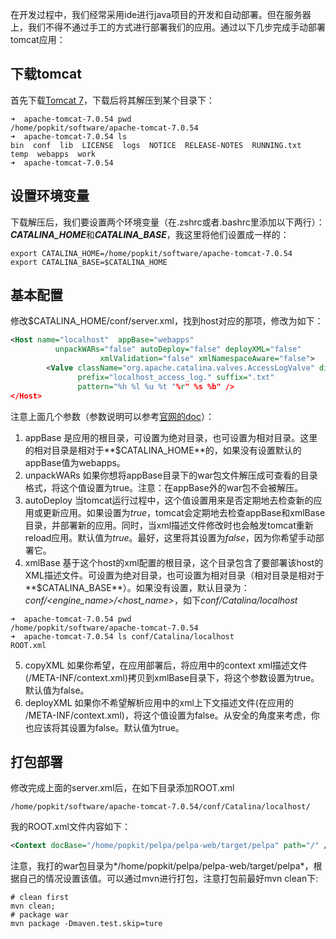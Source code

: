 在开发过程中，我们经常采用ide进行java项目的开发和自动部署。但在服务器上，我们不得不通过手工的方式进行部署我们的应用。通过以下几步完成手动部署tomcat应用：

## 下载tomcat
首先下载[Tomcat 7](https://tomcat.apache.org/download-70.cgi)，下载后将其解压到某个目录下：
```shell
➜  apache-tomcat-7.0.54 pwd
/home/popkit/software/apache-tomcat-7.0.54
➜  apache-tomcat-7.0.54 ls
bin  conf  lib  LICENSE  logs  NOTICE  RELEASE-NOTES  RUNNING.txt  temp  webapps  work
➜  apache-tomcat-7.0.54
```

## 设置环境变量
下载解压后，我们要设置两个环境变量（在.zshrc或者.bashrc里添加以下两行）：***CATALINA_HOME***和***CATALINA_BASE***，我这里将他们设置成一样的：
```shell
export CATALINA_HOME=/home/popkit/software/apache-tomcat-7.0.54
export CATALINA_BASE=$CATALINA_HOME
```

## 基本配置
修改$CATALINA_HOME/conf/server.xml，找到host对应的那项，修改为如下：
```xml
<Host name="localhost"  appBase="webapps"
	      unpackWARs="false" autoDeploy="false" deployXML="false"
	                xmlValidation="false" xmlNamespaceAware="false">
        <Valve className="org.apache.catalina.valves.AccessLogValve" directory="logs"
               prefix="localhost_access_log." suffix=".txt"
               pattern="%h %l %u %t "%r" %s %b" />
</Host>
```
注意上面几个参数（参数说明可以参考[官网的doc](https://tomcat.apache.org/tomcat-7.0-doc/config/host.html)）：
1. appBase 是应用的根目录，可设置为绝对目录，也可设置为相对目录。这里的相对目录是相对于**$CATALINA_HOME**的，如果没有设置默认的appBase值为webapps。
2.  unpackWARs 如果你想将appBase目录下的war包文件解压成可查看的目录格式，将这个值设置为true。注意：在appBase外的war包不会被解压。
3. autoDeploy 当tomcat运行过程中，这个值设置用来是否定期地去检查新的应用或更新应用。如果设置为*true*，tomcat会定期地去检查appBase和xmlBase目录，并部署新的应用。同时，当xml描述文件修改时也会触发tomcat重新reload应用。默认值为*true*。最好，这里将其设置为*false*，因为你希望手动部署它。
4. xmlBase 基于这个host的xml配置的根目录，这个目录包含了要部署该host的XML描述文件。可设置为绝对目录，也可设置为相对目录（相对目录是相对于**$CATALINA_BASE**）。如果没有设置，默认目录为：*conf/<engine_name>/<host_name>*，如下*conf/Catalina/localhost*
```shell
➜  apache-tomcat-7.0.54 pwd
/home/popkit/software/apache-tomcat-7.0.54
➜  apache-tomcat-7.0.54 ls conf/Catalina/localhost
ROOT.xml
```
5. copyXML 如果你希望，在应用部署后，将应用中的context xml描述文件(/META-INF/context.xml)拷贝到xmlBase目录下，将这个参数设置为true。默认值为false。
6. deployXML 如果你不希望解析应用中的xml上下文描述文件(在应用的 /META-INF/context.xml)，将这个值设置为false。从安全的角度来考虑，你也应该将其设置为false。默认值为true。

## 打包部署
修改完成上面的server.xml后，在如下目录添加ROOT.xml
```
/home/popkit/software/apache-tomcat-7.0.54/conf/Catalina/localhost/
```
我的ROOT.xml文件内容如下：
```xml
<Context docBase="/home/popkit/pelpa/pelpa-web/target/pelpa" path="/" />
```
注意，我打的war包目录为*/home/popkit/pelpa/pelpa-web/target/pelpa*，根据自己的情况设置该值。可以通过mvn进行打包，注意打包前最好mvn clean下:
```shell
# clean first
mvn clean;
# package war
mvn package -Dmaven.test.skip=ture
```
